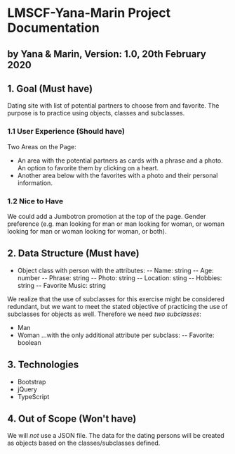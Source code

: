 # LMSCF-Yana-Marin Project Documentation
## by Yana & Marin, Version: 1.0, 20th February 2020

## 1. Goal (Must have)
Dating site with list of potential partners to choose from and favorite. The purpose is to practice using objects, classes and subclasses.

### 1.1 User Experience (Should have)
Two Areas on the Page:
- An area with the potential partners as cards with a phrase and a photo. An option to favorite them by clicking on a heart.
- Another area below with the favorites with a photo and their personal information.

### 1.2 Nice to Have
We could add a Jumbotron promotion at the top of the page.
Gender preference (e.g. man looking for man or man looking for woman, or woman looking for man or woman looking for woman, or both).

## 2. Data Structure (Must have)
- Object class with person with the attributes:
-- Name: string
-- Age: number
-- Phrase: string
-- Photo: string
-- Location: sting
-- Hobbies: string
-- Favorite Music: string

We realize that the use of subclasses for this exercise might be considered redundant, but we want to meet the stated objective of practicing the use of subclasses for objects as well. Therefore we need *two subclasses*:
- Man
- Woman
...with the only additional attribute per subclass:
-- Favorite: boolean

## 3. Technologies
- Bootstrap
- jQuery
- TypeScript

## 4. Out of Scope (Won't have)
We will *not* use a JSON file. The data for the dating persons will be created as objects based on the classes/subclasses defined.

